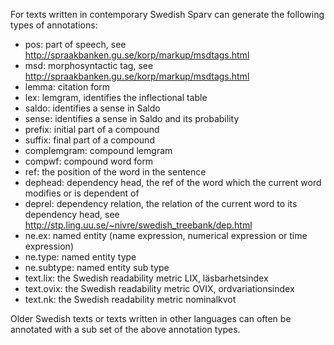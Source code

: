 
For texts written in contemporary Swedish Sparv can generate the following types of annotations:


* pos: part of speech, see http://spraakbanken.gu.se/korp/markup/msdtags.html
* msd: morphosyntactic tag, see http://spraakbanken.gu.se/korp/markup/msdtags.html
* lemma: citation form
* lex: lemgram, identifies the inflectional table
* saldo: identifies a sense in Saldo
* sense: identifies a sense in Saldo and its probability
* prefix: initial part of a compound
* suffix: final part of a compound
* complemgram: compound lemgram
* compwf: compound word form
* ref: the position of the word in the sentence
* dephead: dependency head, the ref of the word which the current word modifies or is dependent of
* deprel: dependency relation, the relation of the current word to its dependency head, see http://stp.ling.uu.se/~nivre/swedish_treebank/dep.html
* ne.ex: named entity (name expression, numerical expression or time expression)
* ne.type: named entity type
* ne.subtype: named entity sub type
* text.lix: the Swedish readability metric LIX, läsbarhetsindex
* text.ovix: the Swedish readability metric OVIX, ordvariationsindex
* text.nk: the Swedish readability metric nominalkvot


Older Swedish texts or texts written in other languages can often be annotated
with a sub set of the above annotation types.
